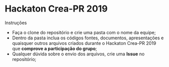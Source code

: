 # Hackaton Crea-PR 2019
Instruções
- Faça o clone do repositório e crie uma pasta com o nome da equipe;
- Dentro da pasta inclua os códigos fontes, documentos, apresentações e quaisquer outros arquivos criados durante o Hackaton Crea-PR 2019 que **comprove a participação do grupo**;
- Qualquer dúvida sobre o envio dos arquivos, crie uma **Issue** no repositório;
